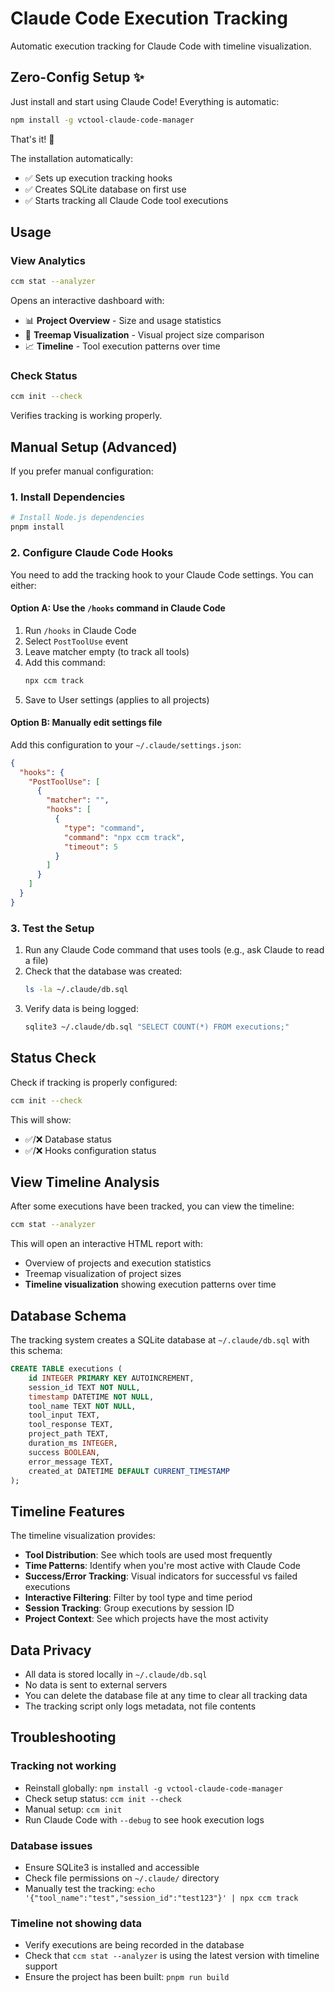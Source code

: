 # Claude Code Execution Tracking

Automatic execution tracking for Claude Code with timeline visualization.

## Zero-Config Setup ✨

Just install and start using Claude Code! Everything is automatic:

```bash
npm install -g vctool-claude-code-manager
```

That's it! 🎉

The installation automatically:
- ✅ Sets up execution tracking hooks
- ✅ Creates SQLite database on first use
- ✅ Starts tracking all Claude Code tool executions

## Usage

### View Analytics
```bash
ccm stat --analyzer
```

Opens an interactive dashboard with:
- 📊 **Project Overview** - Size and usage statistics
- 🌳 **Treemap Visualization** - Visual project size comparison  
- 📈 **Timeline** - Tool execution patterns over time

### Check Status
```bash
ccm init --check
```

Verifies tracking is working properly.

## Manual Setup (Advanced)

If you prefer manual configuration:

### 1. Install Dependencies

```bash
# Install Node.js dependencies
pnpm install
```

### 2. Configure Claude Code Hooks

You need to add the tracking hook to your Claude Code settings. You can either:

#### Option A: Use the `/hooks` command in Claude Code
1. Run `/hooks` in Claude Code
2. Select `PostToolUse` event
3. Leave matcher empty (to track all tools)
4. Add this command:
   ```bash
   npx ccm track
   ```
5. Save to User settings (applies to all projects)

#### Option B: Manually edit settings file
Add this configuration to your `~/.claude/settings.json`:

```json
{
  "hooks": {
    "PostToolUse": [
      {
        "matcher": "",
        "hooks": [
          {
            "type": "command",
            "command": "npx ccm track",
            "timeout": 5
          }
        ]
      }
    ]
  }
}
```

### 3. Test the Setup

1. Run any Claude Code command that uses tools (e.g., ask Claude to read a file)
2. Check that the database was created:
   ```bash
   ls -la ~/.claude/db.sql
   ```
3. Verify data is being logged:
   ```bash
   sqlite3 ~/.claude/db.sql "SELECT COUNT(*) FROM executions;"
   ```

## Status Check

Check if tracking is properly configured:
```bash
ccm init --check
```

This will show:
- ✅/❌ Database status
- ✅/❌ Hooks configuration status

## View Timeline Analysis

After some executions have been tracked, you can view the timeline:

```bash
ccm stat --analyzer
```

This will open an interactive HTML report with:
- Overview of projects and execution statistics
- Treemap visualization of project sizes
- **Timeline visualization** showing execution patterns over time

## Database Schema

The tracking system creates a SQLite database at `~/.claude/db.sql` with this schema:

```sql
CREATE TABLE executions (
    id INTEGER PRIMARY KEY AUTOINCREMENT,
    session_id TEXT NOT NULL,
    timestamp DATETIME NOT NULL,
    tool_name TEXT NOT NULL,
    tool_input TEXT,
    tool_response TEXT,
    project_path TEXT,
    duration_ms INTEGER,
    success BOOLEAN,
    error_message TEXT,
    created_at DATETIME DEFAULT CURRENT_TIMESTAMP
);
```

## Timeline Features

The timeline visualization provides:

- **Tool Distribution**: See which tools are used most frequently
- **Time Patterns**: Identify when you're most active with Claude Code
- **Success/Error Tracking**: Visual indicators for successful vs failed executions
- **Interactive Filtering**: Filter by tool type and time period
- **Session Tracking**: Group executions by session ID
- **Project Context**: See which projects have the most activity

## Data Privacy

- All data is stored locally in `~/.claude/db.sql`
- No data is sent to external servers
- You can delete the database file at any time to clear all tracking data
- The tracking script only logs metadata, not file contents

## Troubleshooting

### Tracking not working
- Reinstall globally: `npm install -g vctool-claude-code-manager`
- Check setup status: `ccm init --check`
- Manual setup: `ccm init`
- Run Claude Code with `--debug` to see hook execution logs

### Database issues
- Ensure SQLite3 is installed and accessible
- Check file permissions on `~/.claude/` directory
- Manually test the tracking: `echo '{"tool_name":"test","session_id":"test123"}' | npx ccm track`

### Timeline not showing data
- Verify executions are being recorded in the database
- Check that `ccm stat --analyzer` is using the latest version with timeline support
- Ensure the project has been built: `pnpm run build`